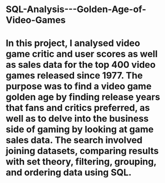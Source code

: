 # SQL-Analysis---Golden-Age-of-Video-Games

# In this project, I analysed video game critic and user scores as well as sales data for the top 400 video games released since 1977. The purpose was to find a video game golden age by finding release years that fans and critics preferred, as well as to delve into the business side of gaming by looking at game sales data. The search involved joining datasets, comparing results with set theory, filtering, grouping, and ordering data using SQL.
